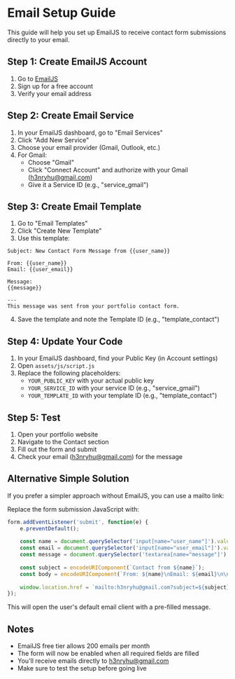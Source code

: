 # Email Setup Guide

This guide will help you set up EmailJS to receive contact form submissions directly to your email.

## Step 1: Create EmailJS Account

1. Go to [EmailJS](https://www.emailjs.com/)
2. Sign up for a free account
3. Verify your email address

## Step 2: Create Email Service

1. In your EmailJS dashboard, go to "Email Services"
2. Click "Add New Service"
3. Choose your email provider (Gmail, Outlook, etc.)
4. For Gmail:
   - Choose "Gmail"
   - Click "Connect Account" and authorize with your Gmail (h3nryhu@gmail.com)
   - Give it a Service ID (e.g., "service_gmail")

## Step 3: Create Email Template

1. Go to "Email Templates"
2. Click "Create New Template"
3. Use this template:

```
Subject: New Contact Form Message from {{user_name}}

From: {{user_name}}
Email: {{user_email}}

Message:
{{message}}

---
This message was sent from your portfolio contact form.
```

4. Save the template and note the Template ID (e.g., "template_contact")

## Step 4: Update Your Code

1. In your EmailJS dashboard, find your Public Key (in Account settings)
2. Open `assets/js/script.js`
3. Replace the following placeholders:
   - `YOUR_PUBLIC_KEY` with your actual public key
   - `YOUR_SERVICE_ID` with your service ID (e.g., "service_gmail")
   - `YOUR_TEMPLATE_ID` with your template ID (e.g., "template_contact")

## Step 5: Test

1. Open your portfolio website
2. Navigate to the Contact section
3. Fill out the form and submit
4. Check your email (h3nryhu@gmail.com) for the message

## Alternative Simple Solution

If you prefer a simpler approach without EmailJS, you can use a mailto link:

Replace the form submission JavaScript with:

```javascript
form.addEventListener('submit', function(e) {
    e.preventDefault();
    
    const name = document.querySelector('input[name="user_name"]').value;
    const email = document.querySelector('input[name="user_email"]').value;
    const message = document.querySelector('textarea[name="message"]').value;
    
    const subject = encodeURIComponent(`Contact from ${name}`);
    const body = encodeURIComponent(`From: ${name}\nEmail: ${email}\n\nMessage:\n${message}`);
    
    window.location.href = `mailto:h3nryhu@gmail.com?subject=${subject}&body=${body}`;
});
```

This will open the user's default email client with a pre-filled message.

## Notes

- EmailJS free tier allows 200 emails per month
- The form will now be enabled when all required fields are filled
- You'll receive emails directly to h3nryhu@gmail.com
- Make sure to test the setup before going live